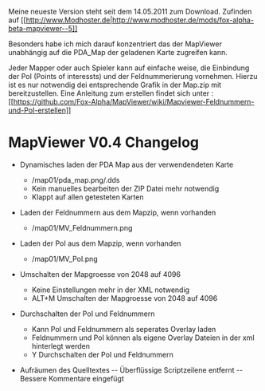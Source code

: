 Meine neueste Version steht seit dem 14.05.2011 zum Download. Zufinden auf [[http://www.Modhoster.de|http://www.modhoster.de/mods/fox-alpha-beta-mapviewer--5]]

Besonders habe ich mich darauf konzentriert das der MapViewer unabhängig auf die PDA_Map der geladenen Karte zugreifen kann.  

Jeder Mapper oder auch Spieler kann auf einfache weise, die Einbindung der PoI (Points of interessts) und der Feldnummerierung vornehmen. Hierzu ist es nur notwendig dei entsprechende Grafik in der Map.zip mit bereitzustellen.
Eine Anleitung zum erstellen findet sich unter : [[https://github.com/Fox-Alpha/MapViewer/wiki/Mapviewer-Feldnummern-und-PoI-erstellen]]

MapViewer V0.4 Changelog
========================
  + Dynamisches laden der PDA Map aus der verwendendeten Karte  
    - /map01/pda_map.png/.dds  
    - Kein manuelles bearbeiten der ZIP Datei mehr notwendig  
	- Klappt auf allen getesteten Karten  

  + Laden der Feldnummern aus dem Mapzip, wenn vorhanden
    - /map01/MV_Feldnummern.png
  
  + Laden der PoI aus dem Mapzip, wenn vorhanden
    - /map01/MV_PoI.png
  
  + Umschalten der Mapgroesse von 2048 auf 4096
	- Keine Einstellungen mehr in der XML notwendig
	+ ALT+M Umschalten der Mapgroesse von 2048 auf 4096

  + Durchschalten der PoI und Feldnummern
	+ Kann PoI und Feldnummern als seperates Overlay laden
    - Feldnummern und PoI können als eigene Overlay Dateien in der xml hinterlegt werden
    + Y Durchschalten der PoI und Feldnummern
	
  + Aufräumen des Quelltextes
    -- Überflüssige Scriptzeilene entfernt
	-- Bessere Kommentare eingefügt